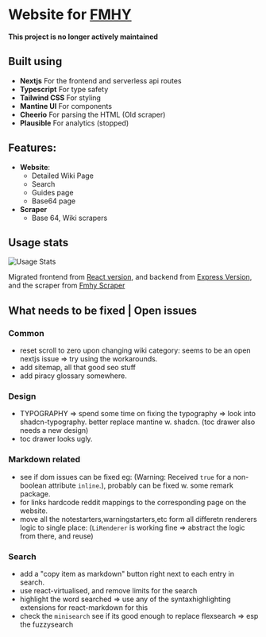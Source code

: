 # Website for [FMHY](https://www.reddit.com/r/FREEMEDIAHECKYEAH/)
**This project is no longer actively maintained**


## Built using

- **Nextjs** For the frontend and serverless api routes
- **Typescript** For type safety
- **Tailwind CSS** For styling
- **Mantine UI** For components
- **Cheerio** For parsing the HTML (Old scraper)
- **Plausible** For analytics (stopped)

## Features:

- **Website**:
  - Detailed Wiki Page
  - Search
  - Guides page
  - Base64 page
- **Scraper**
  - Base 64, Wiki scrapers

## Usage stats

![Usage Stats](public/assets/usage-stats.png)

Migrated frontend from [React version](https://github.com/zeus-12/fmhy-ui), and backend from [Express Version](https://github.com/zeus-12/fmhy-server), and the scraper from [Fmhy Scraper](https://github.com/zeus-12/fmhy-scraper)

## What needs to be fixed | Open issues

### Common

- reset scroll to zero upon changing wiki category: seems to be an open nextjs issue => try using the workarounds.
- add sitemap, all that good seo stuff
- add piracy glossary somewhere.

### Design

- TYPOGRAPHY => spend some time on fixing the typography => look into shadcn-typography. better replace mantine w. shadcn. (toc drawer also needs a new design)
- toc drawer looks ugly.

### Markdown related

- see if dom issues can be fixed eg: (Warning: Received `true` for a non-boolean attribute `inline`.), probably can be fixed w. some remark package.
- for links hardcode reddit mappings to the corresponding page on the website.
- move all the notestarters,warningstarters,etc form all differetn renderers logic to single place: (`LiRenderer` is working fine => abstract the logic from there, and reuse)

### Search

- add a "copy item as markdown" button right next to each entry in search.
- use react-virtualised, and remove limits for the search
- highlight the word searched => use any of the syntaxhighlighting extensions for react-markdown for this
- check the `minisearch` see if its good enough to replace flexsearch => esp the fuzzysearch
